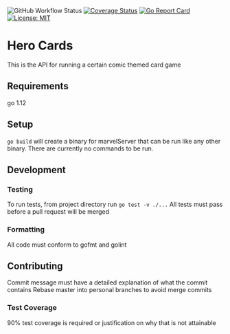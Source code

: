 ![GitHub Workflow Status](https://img.shields.io/github/workflow/status/juggler434/marvel_server/Go)
[![Coverage Status](https://coveralls.io/repos/github/juggler434/marvel_server/badge.svg?branch=development)](https://coveralls.io/github/juggler434/marvel_server?branch=development)
[![Go Report Card](https://goreportcard.com/badge/github.com/juggler434/marvel_server)](https://goreportcard.com/report/github.com/juggler434/marvel_server)
[![License: MIT](https://img.shields.io/badge/License-MIT-yellow.svg)](https://opensource.org/licenses/MIT)

# Hero Cards

This is the API for running a certain comic themed card game

## Requirements
go 1.12

## Setup
`go build` will create a binary for marvelServer that can be run like any other binary.  There are currently no commands to be run.

## Development

### Testing
To run tests, from project directory run `go test -v ./...`
All tests must pass before a pull request will be merged

### Formatting
All code must conform to gofmt and golint

## Contributing 
Commit message must have a detailed explanation of what the commit contains
Rebase master into personal branches to avoid merge commits

### Test Coverage
90% test coverage is required or justification on why that is not attainable
